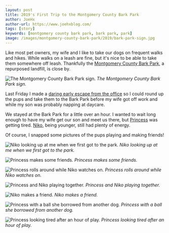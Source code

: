 ```yaml
---
layout: post
title: 2019's First Trip to the Montgomery County Bark Park
author: JoeHx
author-url: https://www.joehxblog.com/
tags: [story]
keywords: [montgomery county bark park, bark park, park]
image: /images/montgomery-county-bark-park/2019/bark-park-sign.jpg
---
```


Like most pet owners, my wife and I like to take our dogs on frequent walks and hikes. While walks on a leash are fine, but it's nice to be able to take them somewhere off leash. Thankfully the [Montgomery County Bark Park](https://www.mcohio.org/departments/animal_resource_center/bark_park.php), a repurposed landfill, is close by.

![The Montgomery County Bark Park sign.](/images/montgomery-county-bark-park/2019/bark-park-sign.jpg)
*The Montgomery County Bark Park sign.*

Last Friday I made a [daring early escape from the office](https://local.theonion.com/employee-executes-daring-3-30-p-m-escape-from-office-1819576604) so I could round up the pups and take them to the Bark Park before my wife got off work and while my son was probably napping at daycare.

We stayed at the Bark Park for a little over an hour. I wanted to wait long enough to have my wife get our son and meet us there, but [Princess](https://www.puppy-snuggles.com/blog/puppy-profile-princess/) was getting tired. [Niko](https://www.puppy-snuggles.com/blog/puppy-profile-niko/), being younger, still had plenty of energy.

Of course, I snapped some pictures of the pups playing and making friends!

![Niko looking up at me when we first got to the park.](/images/montgomery-county-bark-park/2019/niko-looks-at-me.jpg)
*Niko looking up at me when we first got to the park.*

![Princess makes some friends.](/images/montgomery-county-bark-park/2019/princess-makes-friends.jpg)
*Princess makes some friends.*

![Princess rolls around while Niko watches on.](/images/montgomery-county-bark-park/2019/princess-rolling-while-niko-watches.jpg)
*Princess rolls around while Niko watches on.*

![Princess and Niko playing together.](/images/montgomery-county-bark-park/2019/princess-and-niko-play.jpg)
*Princess and Niko playing together.*

![Niko makes a friend.](/images/montgomery-county-bark-park/2019/niko-makes-a-friend.jpg)
*Niko makes a friend.*

![Princess with a ball she borrowed from another dog.](/images/montgomery-county-bark-park/2019/princess-with-ball.jpg)
*Princess with a ball she borrowed from another dog.*

![Princess looking tired after an hour of play.](/images/montgomery-county-bark-park/2019/princess-tired.jpg)
*Princess looking tired after an hour of play.*